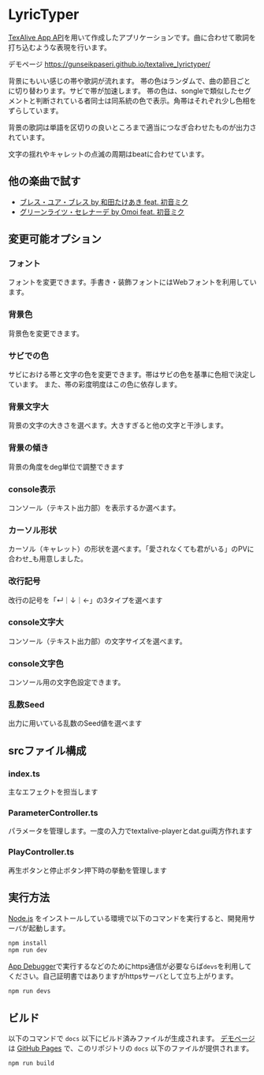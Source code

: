 ﻿# LyricTyper
  [TexAlive App API](https://developer.textalive.jp/)を用いて作成したアプリケーションです。曲に合わせて歌詞を打ち込むような表現を行います。
  
  デモページ https://gunseikpaseri.github.io/textalive_lyrictyper/
  
  
  背景にもいい感じの帯や歌詞が流れます。
  帯の色はランダムで、曲の節目ごとに切り替わります。サビで帯が加速します。
  帯の色は、songleで類似したセグメントと判断されている者同士は同系統の色で表示。角帯はそれぞれ少し色相をずらしています。
  
  背景の歌詞は単語を区切りの良いところまで適当につなぎ合わせたものが出力されています。
  
  文字の揺れやキャレットの点滅の周期はbeatに合わせています。
  
  
## 他の楽曲で試す
- [ブレス・ユア・ブレス by 和田たけあき feat. 初音ミク](https://gunseikpaseri.github.io/textalive_lyrictyper/?ta_song_url=https%3A%2F%2Fwww.youtube.com%2Fwatch%3Fv%3Da-Nf3QUFkOU)
- [グリーンライツ・セレナーデ by Omoi feat. 初音ミク](https://gunseikpaseri.github.io/textalive_lyrictyper/?ta_song_url=https%3A%2F%2Fwww.youtube.com%2Fwatch%3Fv%3DXSLhsjepelI)

## 変更可能オプション
### フォント
フォントを変更できます。手書き・装飾フォントにはWebフォントを利用しています。
### 背景色
背景色を変更できます。
### サビでの色
サビにおける帯と文字の色を変更できます。帯はサビの色を基準に色相で決定しています。
また、帯の彩度明度はこの色に依存します。
### 背景文字大
背景の文字の大きさを選べます。大きすぎると他の文字と干渉します。
### 背景の傾き
背景の角度をdeg単位で調整できます
### console表示
コンソール（テキスト出力部）を表示するか選べます。
### カーソル形状
カーソル（キャレット）の形状を選べます。「愛されなくても君がいる」のPVに合わせ_も用意しました。
### 改行記号
改行の記号を「↵｜↓｜←」の3タイプを選べます
### console文字大
コンソール（テキスト出力部）の文字サイズを選べます。
### console文字色
コンソール用の文字色設定できます。
### 乱数Seed
出力に用いている乱数のSeed値を選べます


## srcファイル構成
### index.ts
主なエフェクトを担当します
### ParameterController.ts
パラメータを管理します。一度の入力でtextalive-playerとdat.gui両方作れます
### PlayController.ts
再生ボタンと停止ボタン押下時の挙動を管理します

## 実行方法

[Node.js](https://nodejs.org/) をインストールしている環境で以下のコマンドを実行すると、開発用サーバが起動します。

```sh
npm install
npm run dev
```
[App Debugger](https://developer.textalive.jp/app/run/)で実行するなどのためにhttps通信が必要ならば`devs`を利用してください。自己証明書ではありますがhttpsサーバとして立ち上がります。
```sh
npm run devs
```


## ビルド

以下のコマンドで `docs` 以下にビルド済みファイルが生成されます。 [デモページ](https://gunseikpaseri.github.io/textalive_lyrictyper/) は [GitHub Pages](https://pages.github.com/) で、このリポジトリの `docs` 以下のファイルが提供されます。

```sh
npm run build
```


